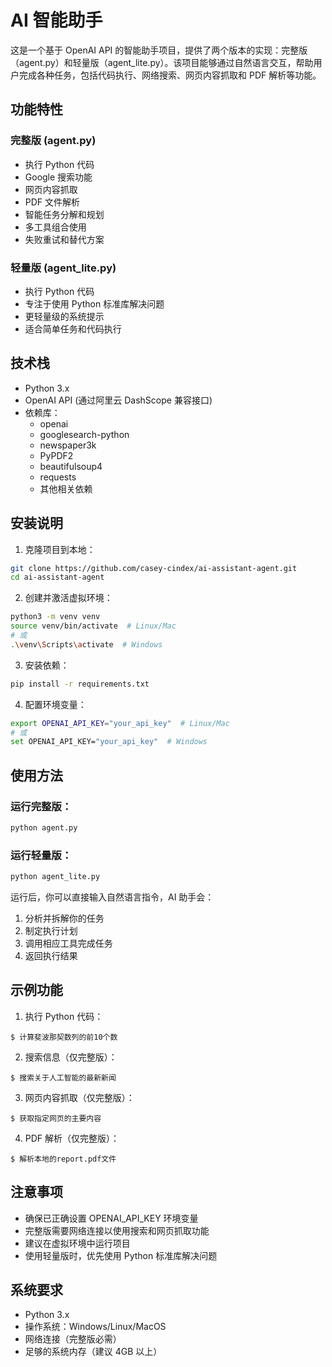 # AI 智能助手

这是一个基于 OpenAI API 的智能助手项目，提供了两个版本的实现：完整版（agent.py）和轻量版（agent_lite.py）。该项目能够通过自然语言交互，帮助用户完成各种任务，包括代码执行、网络搜索、网页内容抓取和 PDF 解析等功能。

## 功能特性

### 完整版 (agent.py)
- 执行 Python 代码
- Google 搜索功能
- 网页内容抓取
- PDF 文件解析
- 智能任务分解和规划
- 多工具组合使用
- 失败重试和替代方案

### 轻量版 (agent_lite.py)
- 执行 Python 代码
- 专注于使用 Python 标准库解决问题
- 更轻量级的系统提示
- 适合简单任务和代码执行

## 技术栈
- Python 3.x
- OpenAI API (通过阿里云 DashScope 兼容接口)
- 依赖库：
  - openai
  - googlesearch-python
  - newspaper3k
  - PyPDF2
  - beautifulsoup4
  - requests
  - 其他相关依赖

## 安装说明

1. 克隆项目到本地：
```bash
git clone https://github.com/casey-cindex/ai-assistant-agent.git
cd ai-assistant-agent
```

2. 创建并激活虚拟环境：
```bash
python3 -m venv venv
source venv/bin/activate  # Linux/Mac
# 或
.\venv\Scripts\activate  # Windows
```

3. 安装依赖：
```bash
pip install -r requirements.txt
```

4. 配置环境变量：
```bash
export OPENAI_API_KEY="your_api_key"  # Linux/Mac
# 或
set OPENAI_API_KEY="your_api_key"  # Windows
```

## 使用方法

### 运行完整版：
```bash
python agent.py
```

### 运行轻量版：
```bash
python agent_lite.py
```

运行后，你可以直接输入自然语言指令，AI 助手会：
1. 分析并拆解你的任务
2. 制定执行计划
3. 调用相应工具完成任务
4. 返回执行结果

## 示例功能

1. 执行 Python 代码：
```
$ 计算斐波那契数列的前10个数
```

2. 搜索信息（仅完整版）：
```
$ 搜索关于人工智能的最新新闻
```

3. 网页内容抓取（仅完整版）：
```
$ 获取指定网页的主要内容
```

4. PDF 解析（仅完整版）：
```
$ 解析本地的report.pdf文件
```

## 注意事项

- 确保已正确设置 OPENAI_API_KEY 环境变量
- 完整版需要网络连接以使用搜索和网页抓取功能
- 建议在虚拟环境中运行项目
- 使用轻量版时，优先使用 Python 标准库解决问题

## 系统要求

- Python 3.x
- 操作系统：Windows/Linux/MacOS
- 网络连接（完整版必需）
- 足够的系统内存（建议 4GB 以上）